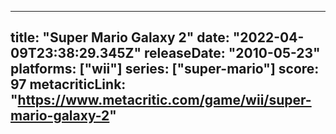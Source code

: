 
---
title: "Super Mario Galaxy 2"
date: "2022-04-09T23:38:29.345Z"
releaseDate: "2010-05-23"
platforms: ["wii"]
series: ["super-mario"]
score: 97
metacriticLink: "https://www.metacritic.com/game/wii/super-mario-galaxy-2"
---
